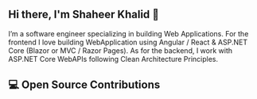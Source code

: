  ## Hi there, I'm Shaheer Khalid 👋
 
 I’m a software engineer specializing in building Web Applications. For the frontend I love building WebApplication using Angular / React & ASP.NET Core (Blazor or MVC / Razor Pages). As for the backend, I work with ASP.NET Core WebAPIs following Clean Architecture Principles.

## 💻 Open Source Contributions
